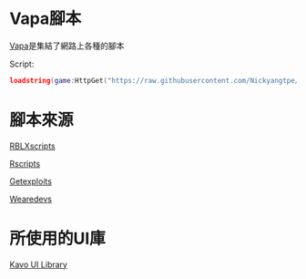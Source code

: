 # Vapa腳本
[Vapa](https://github.com/Nickyangtpe/Vapa)是集結了網路上各種的腳本


Script:
``` Lua
loadstring(game:HttpGet("https://raw.githubusercontent.com/Nickyangtpe/Vapa/main/Main.txt", true))()
```

# 腳本來源
[RBLXscripts](https://www.rblxscripts.net/)


[Rscripts](https://rscripts.net/index)


[Getexploits](https://getexploits.com/scripts/)


[Wearedevs](https://wearedevs.net/scripts)





# 所使用的UI庫

[Kavo UI Library](https://xheptcofficial.gitbook.io/kavo-library/)
